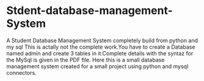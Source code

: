 # Stdent-database-management-System
A Student Database Management System completely build from python and my sql
This is actally not the complete work.You have to create a Database named admin and create 3 tables in it.Complete details with the syntaz for the MySql is given in the PDF file.
Here this is a small database management system created for a small project using python and mysql connectors.

